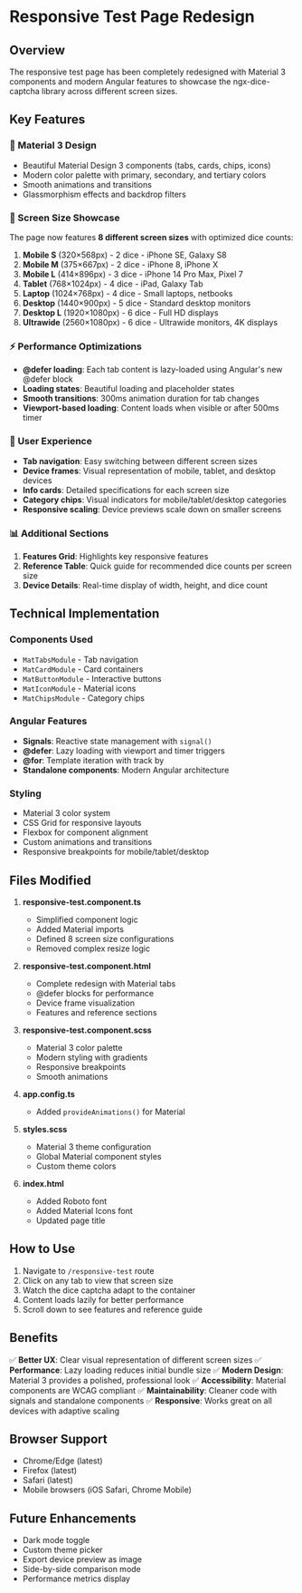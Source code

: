 # Responsive Test Page Redesign

## Overview

The responsive test page has been completely redesigned with Material 3 components and modern Angular features to showcase the ngx-dice-captcha library across different screen sizes.

## Key Features

### 🎨 Material 3 Design

- Beautiful Material Design 3 components (tabs, cards, chips, icons)
- Modern color palette with primary, secondary, and tertiary colors
- Smooth animations and transitions
- Glassmorphism effects and backdrop filters

### 📱 Screen Size Showcase

The page now features **8 different screen sizes** with optimized dice counts:

1. **Mobile S** (320×568px) - 2 dice - iPhone SE, Galaxy S8
2. **Mobile M** (375×667px) - 2 dice - iPhone 8, iPhone X
3. **Mobile L** (414×896px) - 3 dice - iPhone 14 Pro Max, Pixel 7
4. **Tablet** (768×1024px) - 4 dice - iPad, Galaxy Tab
5. **Laptop** (1024×768px) - 4 dice - Small laptops, netbooks
6. **Desktop** (1440×900px) - 5 dice - Standard desktop monitors
7. **Desktop L** (1920×1080px) - 6 dice - Full HD displays
8. **Ultrawide** (2560×1080px) - 6 dice - Ultrawide monitors, 4K displays

### ⚡ Performance Optimizations

- **@defer loading**: Each tab content is lazy-loaded using Angular's new @defer block
- **Loading states**: Beautiful loading and placeholder states
- **Smooth transitions**: 300ms animation duration for tab changes
- **Viewport-based loading**: Content loads when visible or after 500ms timer

### 🎯 User Experience

- **Tab navigation**: Easy switching between different screen sizes
- **Device frames**: Visual representation of mobile, tablet, and desktop devices
- **Info cards**: Detailed specifications for each screen size
- **Category chips**: Visual indicators for mobile/tablet/desktop categories
- **Responsive scaling**: Device previews scale down on smaller screens

### 📊 Additional Sections

1. **Features Grid**: Highlights key responsive features
2. **Reference Table**: Quick guide for recommended dice counts per screen size
3. **Device Details**: Real-time display of width, height, and dice count

## Technical Implementation

### Components Used

- `MatTabsModule` - Tab navigation
- `MatCardModule` - Card containers
- `MatButtonModule` - Interactive buttons
- `MatIconModule` - Material icons
- `MatChipsModule` - Category chips

### Angular Features

- **Signals**: Reactive state management with `signal()`
- **@defer**: Lazy loading with viewport and timer triggers
- **@for**: Template iteration with track by
- **Standalone components**: Modern Angular architecture

### Styling

- Material 3 color system
- CSS Grid for responsive layouts
- Flexbox for component alignment
- Custom animations and transitions
- Responsive breakpoints for mobile/tablet/desktop

## Files Modified

1. **responsive-test.component.ts**

   - Simplified component logic
   - Added Material imports
   - Defined 8 screen size configurations
   - Removed complex resize logic

2. **responsive-test.component.html**

   - Complete redesign with Material tabs
   - @defer blocks for performance
   - Device frame visualization
   - Features and reference sections

3. **responsive-test.component.scss**

   - Material 3 color palette
   - Modern styling with gradients
   - Responsive breakpoints
   - Smooth animations

4. **app.config.ts**

   - Added `provideAnimations()` for Material

5. **styles.scss**

   - Material 3 theme configuration
   - Global Material component styles
   - Custom theme colors

6. **index.html**
   - Added Roboto font
   - Added Material Icons font
   - Updated page title

## How to Use

1. Navigate to `/responsive-test` route
2. Click on any tab to view that screen size
3. Watch the dice captcha adapt to the container
4. Content loads lazily for better performance
5. Scroll down to see features and reference guide

## Benefits

✅ **Better UX**: Clear visual representation of different screen sizes
✅ **Performance**: Lazy loading reduces initial bundle size
✅ **Modern Design**: Material 3 provides a polished, professional look
✅ **Accessibility**: Material components are WCAG compliant
✅ **Maintainability**: Cleaner code with signals and standalone components
✅ **Responsive**: Works great on all devices with adaptive scaling

## Browser Support

- Chrome/Edge (latest)
- Firefox (latest)
- Safari (latest)
- Mobile browsers (iOS Safari, Chrome Mobile)

## Future Enhancements

- Dark mode toggle
- Custom theme picker
- Export device preview as image
- Side-by-side comparison mode
- Performance metrics display
